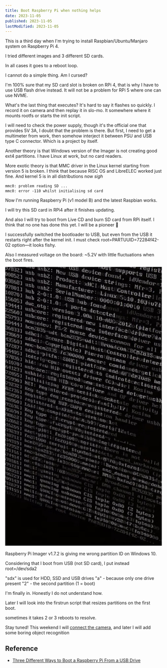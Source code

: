 ```yaml
---
title: Boot Raspberry Pi when nothing helps
date: 2023-11-05
published: 2023-11-05
lastModified: 2023-11-05
---
```


This is a third day when I'm trying to install Raspbian/Ubuntu/Manjaro system on Raspberry Pi 4.

I tried different images and 3 different SD cards.

In all cases it goes to a reboot loop.

I cannot do a simple thing. Am I cursed?

I'm 100% sure that my SD card slot is broken on RPi 4, that is why I have to use USB flash drive instead. It will not be a problem for RPi 5 where one can use NVME.

What's the last thing that executes? It's hard to say it flashes so quickly. I record it on camera and then replay it in slo-mo. It somewhere where it mounts rootfs or starts the init script.

I will need to check the power supply, though it's the official one that provides 5V 3A, I doubt that the problem is there. But first, I need to get a multimeter from work, then somehow interject it between PSU and USB type C connector. Which is a project by itself.

Another theory is that Windows version of the Imager is not creating good ext4 partitions. I have Linux at work, but no card readers.

More exotic theory is that MMC driver in the Linux kernel starting from version 5 is broken. I think that because RISC OS and LibreELEC worked just fine. And kernel 5 is in all distributions now *sigh*

```
mmc0: problem reading SD ...
mmc0: error -110 whilst initialising sd card
```

Now I'm running Raspberry Pi (v1 model B) and the latest Raspbian works.

I will try this SD card in RPi4 after it finishes updating.

And also I will try to boot from Live CD and burn SD card from RPi itself. I think that no one has done this yet. I will be a pioneer 🤠

I successfully switched the bootloader to USB, but even from the USB it restarts right after the kernel init. I must check root=PARTUUID=72284f42-02 option—it looks fishy.

Also I measured voltage on the board: ~5.2V with little fluctuations when the boot fires.

![](./raspberry-pi-boot-issues-1.jpeg)

Raspberry Pi Imager v1.7.2 is giving me wrong partition ID on Windows 10. 

Considering that I boot from USB (not SD card), I put instead root=/dev/sda2

"sdx" is used for HDD, SSD and USB drives
"a" - because only one drive present
"2" - the second partition (1 = boot)

I'm finally in. Honestly I do not understand how.

Later I will look into the firstrun script that resizes partitions on the first boot.

sometimes it takes 2 or 3 reboots to resolve.

Stay tuned! This weekend I will [connect the camera](/make/lens-for-raspberry-pi-hq-camera), and later I will add some boring object recognition

## Reference

- [Three Different Ways to Boot a Raspberry Pi From a USB Drive](https://thesecmaster.com/three-different-ways-to-boot-a-raspberry-pi-from-a-usb-drive/)